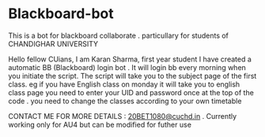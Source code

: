 # Blackboard-bot
This is a bot for blackboard collaborate . particullary for students of CHANDIGHAR UNIVERSITY


Hello fellow CUians, 
I am Karan Sharma, first year student
I have created a automatic BB (Blackboard) login bot . It will login bb every morning when you initiate the script.
The script will take you to the subject page of the first class. eg if you have English class on monday it will take you to english class page 
you need to enter your UID and password once at the top of the code . 
you need to change the classes according to your own timetable

CONTACT ME FOR MORE DETAILS : 20BET1080@cuchd.in .
Currently working only for AU4 but can be modified for futher use 

